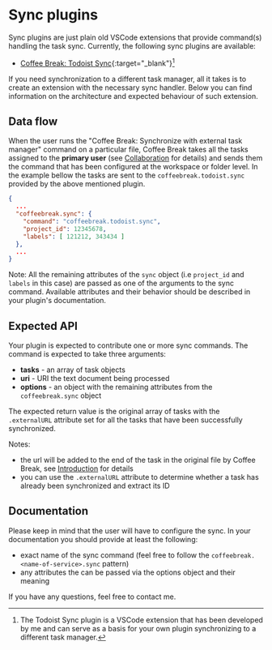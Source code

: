 # Sync plugins

Sync plugins are just plain old VSCode extensions that provide command(s) handling the task sync.
Currently, the following sync plugins are available:

- [Coffee Break: Todoist Sync](https://marketplace.visualstudio.com/items?itemName=frenya.vscode-coffeebreak-todoist){:target="_blank"}[^1]

[^1]: The Todoist Sync plugin is a VSCode extension that has been developed by me and can serve as a basis for your own plugin synchronizing to a different task manager.

If you need synchronization to a different task manager, all it takes is to create an extension with the necessary sync handler.
Below you can find information on the architecture and expected behaviour of such extension.

## Data flow

When the user runs the "Coffee Break: Synchronize with external task manager" command on a particular file, Coffee Break takes all the
tasks assigned to the **primary user** (see [Collaboration](../collaboration) for details) and sends them the command that has been configured
at the workspace or folder level. In the example bellow the tasks are sent to the `coffeebreak.todoist.sync` provided by the above mentioned plugin.

```json
{
  ...
  "coffeebreak.sync": {
    "command": "coffeebreak.todoist.sync",
    "project_id": 12345678,
    "labels": [ 121212, 343434 ]
  },	
  ...
}
```

Note: All the remaining attributes of the `sync` object (i.e `project_id` and `labels` in this case) are passed as one of the arguments to the sync command.
Available attributes and their behavior should be described in your plugin's documentation.

## Expected API

Your plugin is expected to contribute one or more sync commands. The command is expected to take three arguments:

- **tasks** - an array of task objects
- **uri** - URI the text document being processed
- **options** - an object with the remaining attributes from the `coffeebreak.sync` object

The expected return value is the original array of tasks with the `.externalURL` attribute set for all the tasks that have been successfully synchronized.

Notes:

- the url will be added to the end of the task in the original file by Coffee Break, see [Introduction](../introduction/#external-sync) for details
- you can use the `.externalURL` attribute to determine whether a task has already been synchronized and extract its ID

## Documentation

Please keep in mind that the user will have to configure the sync. In your documentation you should provide at least the following:

- exact name of the sync command (feel free to follow the `coffeebreak.<name-of-service>.sync` pattern)
- any attributes the can be passed via the options object and their meaning

If you have any questions, feel free to contact me.